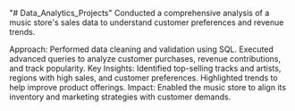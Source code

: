 "# Data_Analytics_Projects" 
Conducted a comprehensive analysis of a music store's sales data to understand customer preferences and revenue trends.

Approach: Performed data cleaning and validation using SQL. Executed advanced queries to analyze customer purchases, revenue contributions, and track popularity.
Key Insights: Identified top-selling tracks and artists, regions with high sales, and customer preferences. Highlighted trends to help improve product offerings.
Impact: Enabled the music store to align its inventory and marketing strategies with customer demands.
